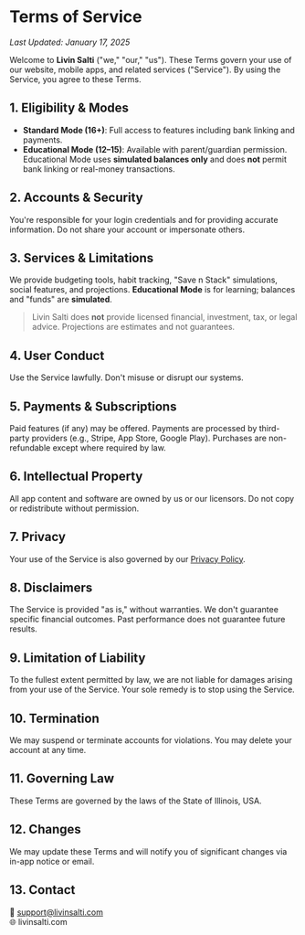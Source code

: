 # Terms of Service

_Last Updated: January 17, 2025_

Welcome to **Livin Salti** ("we," "our," "us"). These Terms govern your use of our website, mobile apps, and related services ("Service"). By using the Service, you agree to these Terms.

## 1. Eligibility & Modes

- **Standard Mode (16+)**: Full access to features including bank linking and payments.
- **Educational Mode (12–15)**: Available with parent/guardian permission. Educational Mode uses **simulated balances only** and does **not** permit bank linking or real-money transactions.

## 2. Accounts & Security

You're responsible for your login credentials and for providing accurate information. Do not share your account or impersonate others.

## 3. Services & Limitations

We provide budgeting tools, habit tracking, "Save n Stack" simulations, social features, and projections. **Educational Mode** is for learning; balances and "funds" are **simulated**.

> Livin Salti does **not** provide licensed financial, investment, tax, or legal advice. Projections are estimates and not guarantees.

## 4. User Conduct

Use the Service lawfully. Don't misuse or disrupt our systems.

## 5. Payments & Subscriptions

Paid features (if any) may be offered. Payments are processed by third-party providers (e.g., Stripe, App Store, Google Play). Purchases are non-refundable except where required by law.

## 6. Intellectual Property

All app content and software are owned by us or our licensors. Do not copy or redistribute without permission.

## 7. Privacy

Your use of the Service is also governed by our [Privacy Policy](/legal/privacy.md).

## 8. Disclaimers

The Service is provided "as is," without warranties. We don't guarantee specific financial outcomes. Past performance does not guarantee future results.

## 9. Limitation of Liability

To the fullest extent permitted by law, we are not liable for damages arising from your use of the Service. Your sole remedy is to stop using the Service.

## 10. Termination

We may suspend or terminate accounts for violations. You may delete your account at any time.

## 11. Governing Law

These Terms are governed by the laws of the State of Illinois, USA.

## 12. Changes

We may update these Terms and will notify you of significant changes via in-app notice or email.

## 13. Contact

📧 support@livinsalti.com  
🌐 livinsalti.com